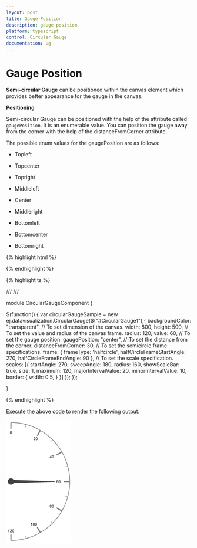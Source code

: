 ```yaml
---
layout: post
title: Gauge-Position
description: gauge position
platform: typescript
control: Circular Gauge
documentation: ug
---
```


# Gauge Position

**Semi-circular Gauge** can be positioned within the canvas element which provides better appearance for the gauge in the canvas.

**Positioning**

Semi-circular Gauge can be positioned with the help of the attribute called `gaugePosition`. It is an enumerable value. You can position the gauge away from the corner with the help of the distanceFromCorner attribute. 

The possible enum values for the gaugePosition are as follows:

* Topleft

* Topcenter

* Topright

* Middleleft

* Center

* Middleright

* Bottomleft

* Bottomcenter

* Bottomright

{% highlight html %}

<div style="float: left" id="gauge1"></div>
<div id=" CoreCircularGauge "></div>

{% endhighlight %}


{% highlight ts %}

/// <reference path="tsfiles/jquery.d.ts" />
/// <reference path="tsfiles/ej.web.all.d.ts" />

module CircularGaugeComponent {

 $(function() {
     var circularGaugeSample = new ej.datavisualization.CircularGauge($("#CircularGauge1"),{
         backgroundColor: "transparent",
         // To set dimension of the canvas.
         width: 800,
         height: 500,
         // To set the value and radius of the canvas frame.
         radius: 120,
         value: 60,
         // To set the gauge position.
         gaugePosition: "center",
         // To set the distance from the corner.
         distanceFromCorner: 30,
         // To set the semicircle frame specifications.
         frame: {
             frameType: 'halfcircle',
             halfCircleFrameStartAngle: 270,
             halfCircleFrameEndAngle: 90
         },
         // To set the scale specification.
         scales: [{
             startAngle: 270,
             sweepAngle: 180,
             radius: 160,
             showScaleBar: true,
             size: 1,
             maximum: 120,
             majorIntervalValue: 20,
             minorIntervalValue: 10,
             border: {
                 width: 0.5,
             }
         }]
     });
 });

}

{% endhighlight %}



Execute the above code to render the following output.

![](Gauge-Position_images/Gauge-Position_img1.png)

